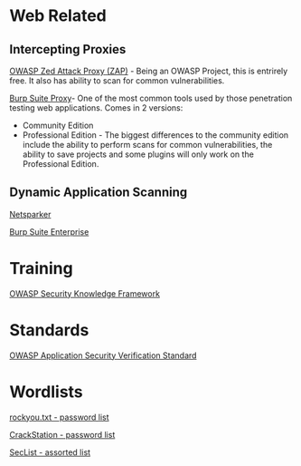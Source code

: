 # Web Related
## Intercepting Proxies
[OWASP Zed Attack Proxy (ZAP)](https://www.owasp.org/index.php/OWASP_Zed_Attack_Proxy_Project) - Being an OWASP Project, this is entrirely free. It also has ability to scan for common vulnerabilities.

[Burp Suite Proxy](https://portswigger.net/burp)- One of the most common tools used by those penetration testing web applications. Comes in 2 versions:
* Community Edition
* Professional Edition - The biggest differences to the community edition include the ability to perform scans for common vulnerabilities, the ability to save projects and some plugins will only work on the Professional Edition.

## Dynamic Application Scanning
[Netsparker](https://www.netsparker.com/)

[Burp Suite Enterprise](https://portswigger.net/burp/enterprise)

# Training
[OWASP Security Knowledge Framework](https://www.owasp.org/index.php/OWASP_Security_Knowledge_Framework)

# Standards
[OWASP Application Security Verification Standard](https://www.owasp.org/index.php/Category:OWASP_Application_Security_Verification_Standard_Project)

# Wordlists
[rockyou.txt - password list](https://github.com/brannondorsey/naive-hashcat/releases/download/data/rockyou.txt)

[CrackStation - password list](https://crackstation.net/crackstation-wordlist-password-cracking-dictionary.htm)

[SecList - assorted list](https://github.com/danielmiessler/SecLists)
